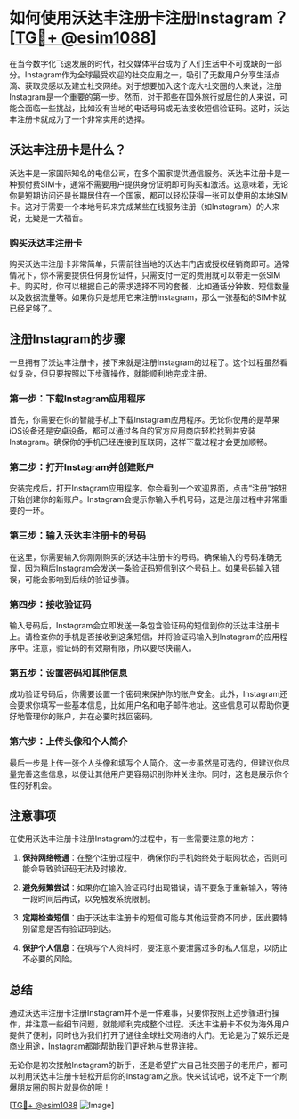 # 如何使用沃达丰注册卡注册Instagram？[[TG💪+ @esim1088](https://t.me/s/esim1088)]

在当今数字化飞速发展的时代，社交媒体平台成为了人们生活中不可或缺的一部分。Instagram作为全球最受欢迎的社交应用之一，吸引了无数用户分享生活点滴、获取灵感以及建立社交网络。对于想要加入这个庞大社交圈的人来说，注册Instagram是一个重要的第一步。然而，对于那些在国外旅行或居住的人来说，可能会面临一些挑战，比如没有当地的电话号码或无法接收短信验证码。这时，沃达丰注册卡就成为了一个非常实用的选择。

## 沃达丰注册卡是什么？

沃达丰是一家国际知名的电信公司，在多个国家提供通信服务。沃达丰注册卡是一种预付费SIM卡，通常不需要用户提供身份证明即可购买和激活。这意味着，无论你是短期访问还是长期居住在一个国家，都可以轻松获得一张可以使用的本地SIM卡。这对于需要一个本地号码来完成某些在线服务注册（如Instagram）的人来说，无疑是一大福音。

### 购买沃达丰注册卡

购买沃达丰注册卡非常简单，只需前往当地的沃达丰门店或授权经销商即可。通常情况下，你不需要提供任何身份证件，只需支付一定的费用就可以带走一张SIM卡。购买时，你可以根据自己的需求选择不同的套餐，比如通话分钟数、短信数量以及数据流量等。如果你只是想用它来注册Instagram，那么一张基础的SIM卡就已经足够了。

## 注册Instagram的步骤

一旦拥有了沃达丰注册卡，接下来就是注册Instagram的过程了。这个过程虽然看似复杂，但只要按照以下步骤操作，就能顺利地完成注册。

### 第一步：下载Instagram应用程序

首先，你需要在你的智能手机上下载Instagram应用程序。无论你使用的是苹果iOS设备还是安卓设备，都可以通过各自的官方应用商店轻松找到并安装Instagram。确保你的手机已经连接到互联网，这样下载过程才会更加顺畅。

### 第二步：打开Instagram并创建账户

安装完成后，打开Instagram应用程序。你会看到一个欢迎界面，点击“注册”按钮开始创建你的新账户。Instagram会提示你输入手机号码，这是注册过程中非常重要的一环。

### 第三步：输入沃达丰注册卡的号码

在这里，你需要输入你刚刚购买的沃达丰注册卡的号码。确保输入的号码准确无误，因为稍后Instagram会发送一条验证码短信到这个号码上。如果号码输入错误，可能会影响到后续的验证步骤。

### 第四步：接收验证码

输入号码后，Instagram会立即发送一条包含验证码的短信到你的沃达丰注册卡上。请检查你的手机是否接收到这条短信，并将验证码输入到Instagram的应用程序中。注意，验证码的有效期有限，所以要尽快输入。

### 第五步：设置密码和其他信息

成功验证号码后，你需要设置一个密码来保护你的账户安全。此外，Instagram还会要求你填写一些基本信息，比如用户名和电子邮件地址。这些信息可以帮助你更好地管理你的账户，并在必要时找回密码。

### 第六步：上传头像和个人简介

最后一步是上传一张个人头像和填写个人简介。这一步虽然是可选的，但建议你尽量完善这些信息，以便让其他用户更容易识别你并关注你。同时，这也是展示你个性的好机会。

## 注意事项

在使用沃达丰注册卡注册Instagram的过程中，有一些需要注意的地方：

1. **保持网络畅通**：在整个注册过程中，确保你的手机始终处于联网状态，否则可能会导致验证码无法及时接收。
   
2. **避免频繁尝试**：如果你在输入验证码时出现错误，请不要急于重新输入，等待一段时间后再试，以免触发系统限制。

3. **定期检查短信**：由于沃达丰注册卡的短信可能与其他运营商不同步，因此要特别留意是否有验证码到达。

4. **保护个人信息**：在填写个人资料时，要注意不要泄露过多的私人信息，以防止不必要的风险。

## 总结

通过沃达丰注册卡注册Instagram并不是一件难事，只要你按照上述步骤进行操作，并注意一些细节问题，就能顺利完成整个过程。沃达丰注册卡不仅为海外用户提供了便利，同时也为我们打开了通往全球社交网络的大门。无论是为了娱乐还是商业用途，Instagram都能帮助我们更好地与世界连接。

无论你是初次接触Instagram的新手，还是希望扩大自己社交圈子的老用户，都可以利用沃达丰注册卡轻松开启你的Instagram之旅。快来试试吧，说不定下一个刷爆朋友圈的照片就是你的哦！

[[TG💪+ @esim1088](https://t.me/s/esim1088) ![Image](https://i.postimg.cc/4NQfJmqS/Snipaste-2025-05-13-00-14-12.png)]